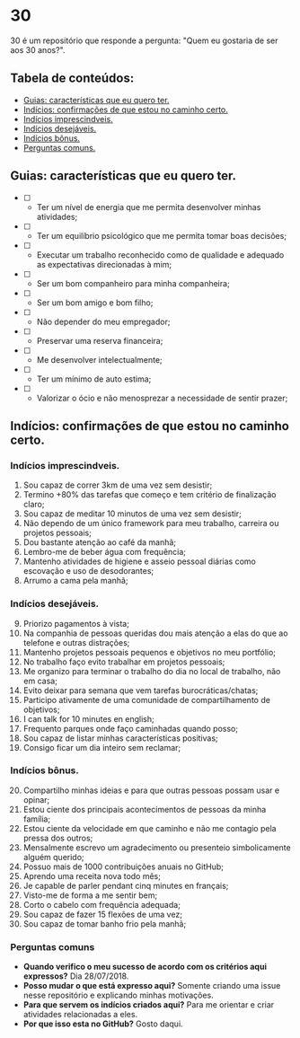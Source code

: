 # 30

30 é um repositório que responde a pergunta: "Quem eu gostaria de ser aos 30 anos?".

## Tabela de conteúdos: 

* [Guias: características que eu quero ter.](#guias-características-que-eu-quero-ter)
* [Indícios: confirmações de que estou no caminho certo.](#indícios-confirmações-de-que-estou-no-caminho-certo)
* [Indícios imprescindveis.](#indícios-imprescindveis)
* [Indícios desejáveis.](#indícios-desejáveis)
* [Indícios bônus.](#indícios-bônus)
* [Perguntas comuns.](#perguntas-comuns)

## Guias: características que eu quero ter.

* [ ] - Ter um nível de energia que me permita desenvolver minhas atividades;
* [ ] - Ter um equilíbrio psicológico que me permita tomar boas decisões;
* [ ] - Executar um trabalho reconhecido como de qualidade e adequado as expectativas direcionadas à mim;
* [ ] - Ser um bom companheiro para minha companheira;
* [ ] - Ser um bom amigo e bom filho;
* [ ] - Não depender do meu empregador;
* [ ] - Preservar uma reserva financeira;
* [ ] - Me desenvolver intelectualmente;
* [ ] - Ter um mínimo de auto estima;
* [ ] - Valorizar o ócio e não menosprezar a necessidade de sentir prazer;

## Indícios: confirmações de que estou no caminho certo.

### Indícios imprescindveis.

1. Sou capaz de correr 3km de uma vez sem desistir;
2. Termino +80% das tarefas que começo e tem critério de finalização claro;
3. Sou capaz de meditar 10 minutos de uma vez sem desistir;
4. Não dependo de um único framework para meu trabalho, carreira ou projetos pessoais;
5. Dou bastante atenção ao café da manhã;
6. Lembro-me de beber água com frequência;
7. Mantenho atividades de higiene e asseio pessoal diárias como escovação e uso de desodorantes;
8. Arrumo a cama pela manhã;

### Indícios desejáveis.

9. Priorizo pagamentos à vista;
10. Na companhia de pessoas queridas dou mais atenção a elas do que ao telefone e outras distrações;
11. Mantenho projetos pessoais pequenos e objetivos no meu portfólio;
12. No trabalho faço evito trabalhar em projetos pessoais;
13. Me organizo para terminar o trabalho do dia no local de trabalho, não em casa;
14. Evito deixar para semana que vem tarefas burocráticas/chatas;
15. Participo ativamente de uma comunidade de compartilhamento de objetivos;
16. I can talk for 10 minutes en english;
17. Frequento parques onde faço caminhadas quando posso;
18. Sou capaz de listar minhas características positivas;
19. Consigo ficar um dia inteiro sem reclamar;

### Indícios bônus.

20. Compartilho minhas ideias e para que outras pessoas possam usar e opinar;
21. Estou ciente dos principais acontecimentos de pessoas da minha família;
22. Estou ciente da velocidade em que caminho e não me contagio pela pressa dos outros;
23. Mensalmente escrevo um agradecimento ou presenteio simbolicamente alguém querido;
24. Possuo mais de 1000 contribuições anuais no GitHub;
25. Aprendo uma receita nova todo mês;
26. Je capable de parler pendant cinq minutes en français;
27. Visto-me de forma a me sentir bem;
28. Corto o cabelo com frequência adequada;
29. Sou capaz de fazer 15 flexões de uma vez;
30. Sou capaz de tomar banho frio pela manhã;

### Perguntas comuns

* **Quando verifico o meu sucesso de acordo com os critérios aqui expressos?** Dia 28/07/2018.
* **Posso mudar o que está expresso aqui?** Somente criando uma issue nesse repositório e explicando minhas motivações.
* **Para que servem os indícios criados aqui?** Para me orientar e criar atividades relacionadas a eles.
* **Por que isso esta no GitHub?** Gosto daqui. 
